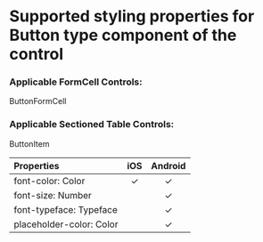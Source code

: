 #  Supported styling properties for Button type component of the control

### Applicable FormCell Controls: 
ButtonFormCell

### Applicable Sectioned Table Controls: 
ButtonItem

| Properties | iOS | Android |
|:---|:---:|:---:|
| font-color: Color | &check; | &check; |
| font-size: Number |  | &check; |
| font-typeface: Typeface |  | &check; |
| placeholder-color: Color |  | &check; |
